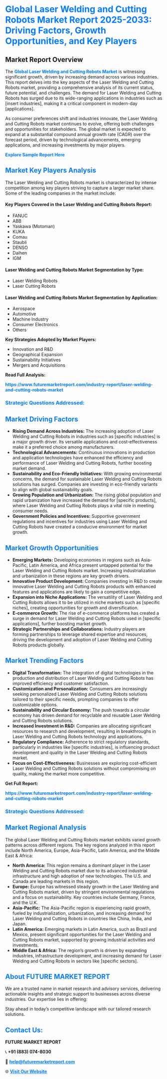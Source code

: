 <h1 style="color: #007BFF;">Global Laser Welding and Cutting Robots Market Report 2025-2033: Driving Factors, Growth Opportunities, and Key Players</h1>

<section id="overview">
<h2>Market Report Overview</h2>
<p>The <a href="https://www.futuremarketreport.com/industry-report/laser-welding-and-cutting-robots-market" style="color: #007BFF; text-decoration: none;"><strong>Global Laser Welding and Cutting Robots Market</strong></a> is witnessing significant growth, driven by increasing demand across various industries. This report delves into the key aspects of the Laser Welding and Cutting Robots market, providing a comprehensive analysis of its current status, future potential, and challenges. The demand for Laser Welding and Cutting Robots has surged due to its wide-ranging applications in industries such as [insert industries], making it a critical component in modern-day [applications].</p>
<p>As consumer preferences shift and industries innovate, the Laser Welding and Cutting Robots market continues to evolve, offering both challenges and opportunities for stakeholders. The global market is expected to expand at a substantial compound annual growth rate (CAGR) over the forecast period, driven by technological advancements, emerging applications, and increasing investments by major players.</p>
</section>

<section id="overview">
<p><a href="https://www.futuremarketreport.com/request-sample/reportId=28861" style="color: #007BFF; text-decoration: none;"><strong>Explore Sample Report Here</strong></a></p>
</section>

<section id="key-players">
<h2 style="color: #007BFF;">Market Key Players Analysis</h2>
<p>The Laser Welding and Cutting Robots market is characterized by intense competition among key players striving to capture a larger market share. Some of the leading companies in the market include:</p>
<h4>Key Players Covered in the Laser Welding and Cutting Robots Report:</h4>
<ul><li>FANUC</li><li>ABB</li><li>Yaskawa (Motoman)</li><li>KUKA</li><li>Comau</li><li>Staubli</li><li>DENSO</li><li>Daihen</li><li>IGM</li></ul>
<h4>Laser Welding and Cutting Robots Market Segmentation by Type:</h4>
<ul><li>Laser Welding Robots</li><li>Laser Cutting Robots</li></ul>

<h4>Laser Welding and Cutting Robots Market Segmentation by Application:</h4>
<ul><li>Aerospace</li><li>Automotive</li><li>Machine Industry</li><li>Consumer Electronics</li><li>Others</li></ul>
<p><strong>Key Strategies Adopted by Market Players:</strong></p>
<ul>
<li>Innovation and R&D</li>
<li>Geographical Expansion</li>
<li>Sustainability Initiatives</li>
<li>Mergers and Acquisitions</li>
</ul>
</section>

<section>
<p><strong>Read Full Analysis: </strong></p><a href="https://www.futuremarketreport.com/industry-report/laser-welding-and-cutting-robots-market" style="color: #007BFF; text-decoration: none;"><strong>https://www.futuremarketreport.com/industry-report/laser-welding-and-cutting-robots-market</strong></a>
<h3 style="color: #007BFF;">Strategic Questions Addressed:</h3>
</section>

<section id="driving-factors">
<h2 style="color: #007BFF;">Market Driving Factors</h2>
<ul>
<li><strong>Rising Demand Across Industries:</strong> The increasing adoption of Laser Welding and Cutting Robots in industries such as [specific industries] is a major growth driver. Its versatile applications and cost-effectiveness make it a preferred choice among manufacturers.</li>
<li><strong>Technological Advancements:</strong> Continuous innovations in production and application technologies have enhanced the efficiency and performance of Laser Welding and Cutting Robots, further boosting market demand.</li>
<li><strong>Sustainability and Eco-Friendly Initiatives:</strong> With growing environmental concerns, the demand for sustainable Laser Welding and Cutting Robots solutions has surged. Companies are investing in eco-friendly variants to align with global sustainability goals.</li>
<li><strong>Growing Population and Urbanization:</strong> The rising global population and rapid urbanization have increased the demand for [specific products], where Laser Welding and Cutting Robots plays a vital role in meeting consumer needs.</li>
<li><strong>Government Policies and Incentives:</strong> Supportive government regulations and incentives for industries using Laser Welding and Cutting Robots have created a conducive environment for market growth.</li>
</ul>
</section>

<section id="growth-opportunities">
<h2 style="color: #007BFF;">Market Growth Opportunities</h2>
<ul>
<li><strong>Emerging Markets:</strong> Developing economies in regions such as Asia-Pacific, Latin America, and Africa present untapped potential for the Laser Welding and Cutting Robots market. Increasing industrialization and urbanization in these regions are key growth drivers.</li>
<li><strong>Innovative Product Development:</strong> Companies investing in R&D to create innovative Laser Welding and Cutting Robots products with enhanced features and applications are likely to gain a competitive edge.</li>
<li><strong>Expansion into Niche Applications:</strong> The versatility of Laser Welding and Cutting Robots allows it to be utilized in niche markets such as [specific niches], creating opportunities for growth and diversification.</li>
<li><strong>E-commerce Growth:</strong> The rise of e-commerce platforms has created a surge in demand for Laser Welding and Cutting Robots used in [specific applications], further boosting market growth.</li>
<li><strong>Strategic Partnerships and Collaborations:</strong> Industry players are forming partnerships to leverage shared expertise and resources, driving the development and adoption of Laser Welding and Cutting Robots products globally.</li>
</ul>
</section>

<section id="trending-factors">
<h2 style="color: #007BFF;">Market Trending Factors</h2>
<ul>
<li><strong>Digital Transformation:</strong> The integration of digital technologies in the production and distribution of Laser Welding and Cutting Robots has improved efficiency and customer satisfaction.</li>
<li><strong>Customization and Personalization:</strong> Consumers are increasingly seeking personalized Laser Welding and Cutting Robots solutions tailored to their specific needs, prompting companies to offer customizable options.</li>
<li><strong>Sustainability and Circular Economy:</strong> The push towards a circular economy has driven demand for recyclable and reusable Laser Welding and Cutting Robots solutions.</li>
<li><strong>Increased Investment in R&D:</strong> Companies are allocating significant resources to research and development, resulting in breakthroughs in Laser Welding and Cutting Robots technology and applications.</li>
<li><strong>Regulatory Compliance:</strong> Adherence to strict regulatory standards, particularly in industries like [specific industries], is influencing product development and quality in the Laser Welding and Cutting Robots market.</li>
<li><strong>Focus on Cost-Effectiveness:</strong> Businesses are exploring cost-efficient Laser Welding and Cutting Robots solutions without compromising on quality, making the market more competitive.</li>
</ul>
</section>

<section>
<p><strong>Get Full Report: </strong></p><a href="https://www.futuremarketreport.com/industry-report/laser-welding-and-cutting-robots-market" style="color: #007BFF; text-decoration: none;"><strong>https://www.futuremarketreport.com/industry-report/laser-welding-and-cutting-robots-market</strong></a>
<h3 style="color: #007BFF;">Strategic Questions Addressed:</h3>
</section>


<section id="regional-analysis">
<h2 style="color: #007BFF;">Market Regional Analysis</h2>
<p>The global Laser Welding and Cutting Robots market exhibits varied growth patterns across different regions. The key regions analyzed in this report include North America, Europe, Asia-Pacific, Latin America, and the Middle East & Africa:</p>
<ul>
<li><strong>North America:</strong> This region remains a dominant player in the Laser Welding and Cutting Robots market due to its advanced industrial infrastructure and high adoption of new technologies. The U.S. and Canada are leading markets in this region.</li>
<li><strong>Europe:</strong> Europe has witnessed steady growth in the Laser Welding and Cutting Robots market, driven by stringent environmental regulations and a focus on sustainability. Key countries include Germany, France, and the U.K.</li>
<li><strong>Asia-Pacific:</strong> The Asia-Pacific region is experiencing rapid growth, fueled by industrialization, urbanization, and increasing demand for Laser Welding and Cutting Robots in countries like China, India, and Japan.</li>
<li><strong>Latin America:</strong> Emerging markets in Latin America, such as Brazil and Mexico, present significant opportunities for the Laser Welding and Cutting Robots market, supported by growing industrial activities and investments.</li>
<li><strong>Middle East & Africa:</strong> The region’s growth is driven by expanding industries, infrastructure development, and increasing demand for Laser Welding and Cutting Robots in sectors like [specific sectors].</li>
</ul>
</section>

<footer>
<h2 style="color: #007BFF;">About FUTURE MARKET REPORT</h2>
<p>We are a trusted name in market research and advisory services, delivering actionable insights and strategic support to businesses across diverse industries. Our expertise lies in offering:</p>

<p>Stay ahead in today’s competitive landscape with our tailored research solutions.</p>

<h2 style="color: #007BFF;">Contact Us:</h2>
<p><strong>FUTURE MARKET REPORT</strong></p>
<p>📞 <strong>+91 (883) 074-8030</strong></p>
<p>📧 <strong><a href="mailto:help@futuremarketreport.com" style="color: #007BFF;">help@futuremarketreport.com</a></strong></p>
<p>🌐 <strong><a href="https://www.futuremarketreport.com/" style="color: #007BFF;">Visit Our Website</a></strong></p>
</footer>